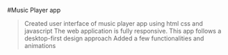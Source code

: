 #Music Player app


>Created user interface of music player app using html css and javascript
>The web application is fully responsive.
>This app follows a desktop-first design approach
>Added a few functionalities and animations
